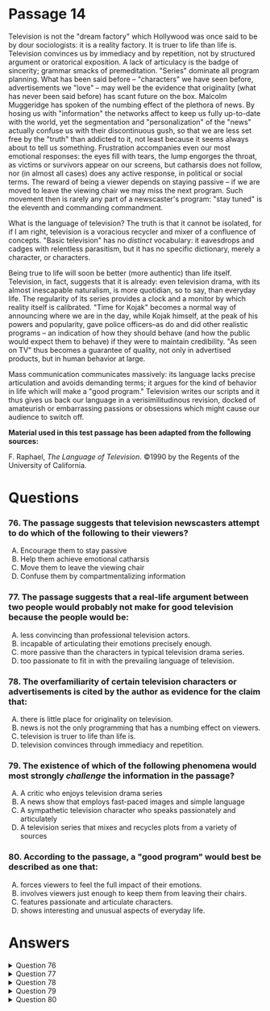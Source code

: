 # Passage 14
Television is not the "dream factory" which Hollywood was once said to be by dour sociologists: it is a reality factory. It is truer to life than life is. Television convinces us by immediacy and by repetition, not by structured argument or oratorical exposition. A lack of articulacy is the badge of sincerity; grammar smacks of premeditation. "Series" dominate all program planning. What has been said before – "characters" we have seen before, advertisements we "love" – may well be the evidence that originality (what has never been said before) has scant future on the box. Malcolm Muggeridge has spoken of the numbing effect of the plethora of news. By hosing us with "information" the networks affect to keep us fully up-to-date with the world, yet the segmentation and "personalization" of the "news" actually confuse us with their discontinuous gush, so that we are less set free by the "truth" than addicted to it, not least because it seems always about to tell us something. Frustration accompanies even our most emotional responses: the eyes fill with tears, the lump engorges the throat, as victims or survivors appear on our screens, but catharsis does not follow, nor (in almost all cases) does any active response, in political or social terms. The reward of being a viewer depends on staying passive – if we are moved to leave the viewing chair we may miss the next program. Such movement then is rarely any part of a newscaster's program: "stay tuned" is the eleventh and commanding commandment.

What is the language of television? The truth is that it cannot be isolated, for if I am right, television is a voracious recycler and mixer of a confluence of concepts. "Basic television" has no *distinct* vocabulary: it eavesdrops and cadges with relentless parasitism, but it has no specific dictionary, merely a character, or characters.

Being true to life will soon be better (more authentic) than life itself. Television, in fact, suggests that it is already: even television drama, with its almost inescapable naturalism, is more quotidian, so to say, than everyday life. The regularity of its series provides a clock and a monitor by which reality itself is calibrated. "Time for Kojak" becomes a normal way of announcing where we are in the day, while Kojak himself, at the peak of his powers and popularity, gave police officers–as do and did other realistic programs – an indication of how they should behave (and how the public would expect them to behave) if they were to maintain credibility. "As seen on TV" thus becomes a guarantee of quality, not only in advertised products, but in human behavior at large.

Mass communication communicates massively: its language lacks precise articulation and avoids demanding terms; it argues for the kind of behavior in life which will make a "good program." Television writes our scripts and it thus gives us back our language in a verisimilitudinous revision, docked of amateurish or embarrassing passions or obsessions which might cause our audience to switch off.

**Material used in this test passage has been adapted from the following sources:**

F. Raphael, *The Language of Television*. ©1990 by the Regents of the University of California.

# Questions
### 76. The passage suggests that television newscasters attempt to do which of the following to their viewers?
<ol type="A">
  <li>Encourage them to stay passive</li>
  <li>Help them achieve emotional catharsis</li>
  <li>Move them to leave the viewing chair</li>
  <li>Confuse them by compartmentalizing information</li>
</ol>

### 77. The passage suggests that a real-life argument between two people would probably not make for good television because the people would be:
<ol type="A">
  <li>less convincing than professional television actors.</li>
  <li>incapable of articulating their emotions precisely enough.</li>
  <li>more passive than the characters in typical television drama series.</li>
  <li>too passionate to fit in with the prevailing language of television.</li>
</ol>

### 78. The overfamiliarity of certain television characters or advertisements is cited by the author as evidence for the claim that:
<ol type="A">
  <li>there is little place for originality on television.</li>
  <li>news is not the only programming that has a numbing effect on viewers.</li>
  <li>television is truer to life than life is.</li>
  <li>television convinces through immediacy and repetition.</li>
</ol>

### 79. The existence of which of the following phenomena would most strongly *challenge* the information in the passage?
<ol type="A">
  <li>A critic who enjoys television drama series</li>
  <li>A news show that employs fast-paced images and simple language</li>
  <li>A sympathetic television character who speaks passionately and articulately</li>
  <li>A television series that mixes and recycles plots from a variety of sources</li>
</ol>

### 80. According to the passage, a "good program" would best be described as one that:
<ol type="A">
  <li>forces viewers to feel the full impact of their emotions.</li>
  <li>involves viewers just enough to keep them from leaving their chairs.</li>
  <li>features passionate and articulate characters.</li>
  <li>shows interesting and unusual aspects of everyday life.</li>
</ol>

# Answers
<details>
  <summary>Question 76</summary>
  <b>Solution</b>: The correct answer is <b>A</b>.

  <ol type="A">
    <li>Implicitly, television newscasters intend to induce passivity, since “the reward of being a viewer depends on staying passive–if we are moved to leave the viewing chair we may miss the next program. Such movement then is rarely any part of a newscaster’s program: ‘stay tuned’ is the eleventh and commanding commandment”.</li>
    <li>According to the passage, victims or survivors on the screen arouse the viewer’s emotions, “but catharsis does not follow”, implicitly because of the immediate replacement of one segment by the next in “the plethora of news . . . hosing us with ‘information’”.</li>
    <li>See <i>rationale A</i>.</li>
    <li>In stating that “the segmentation and ‘personalization’ of the ‘news’ actually confuse us with their discontinuous gush”, the passage does not suggest that newscasters deliberately attempt to confuse their viewers.</li>
  </ol>
</details>

<details>
  <summary>Question 77</summary>
  <b>Solution</b>: The correct answer is <b>D</b>.

  <ol type="A">
    <li>The apparent authenticity of televised drama is not attributed to the quality of the acting but to the careful naturalism of the language: “grammar smacks of premeditation”. The suggestion that people model their behavior on that of television characters, learning to enact “the kind of behavior in life which will make a ‘good program’”, also concerns the influence of television’s depersonalized language and familiar scripts, not the skill of its actors: “Television writes our scripts”.</li>
    <li>According to the author, it is the language of mass communication that “lacks precise articulation” because it follows the principle that “a lack of articulacy is the badge of sincerity”.</li>
    <li>The characterization of television viewers as “passive” and the suggestion that television drama sets standards for real-life interpersonal behavior are separate ideas. The passage does not suggest that the passivity encouraged by television viewing is expressed in human relationships.</li>
    <li>The charge that television “gives us back our language . . . docked of amateurish or embarrassing passions or obsessions which might cause our audience to switch off” suggests that the emotions expressed in a genuine disagreement would be inconsistent with the conventions of television scripts.</li>
  </ol>
</details>

<details>
  <summary>Question 78</summary>
  <b>Solution</b>: The correct answer is <b>A</b>.

  <ol type="A">
    <li>The author bases this conclusion directly on the repetitiveness of television: “‘characters’ we have seen before, advertisements we ‘love’– may well be the evidence that originality (what has never been said before) has scant future on the box”.</li>
    <li>The comments about the domination of programming by “series” and the immediately following idea, attributed to Malcolm Muggeridge, that the plethora of news has a numbing effect on viewers, are implicitly related in that both concern repetition. However, the author does not imply that repetition has a numbing effect on viewers of nonnews programs.</li>
    <li>According to the passage, it is the naturalism and regular recurrence of television dramatic programs that give viewers a sense of authenticity. Although the characters and commercials seen in a series would necessarily become familiar to viewers, the author does not cite this familiarity as a reason for the conclusion that television seems more authentic than life itself.</li>
    <li>No evidence is offered for the assertion that “television convinces us by immediacy and by repetition”. The familiarity of the language, plots, characters, and advertisements of television is mentioned as an aspect of its repetitive nature, not as evidence that it is convincing.</li>
  </ol>
</details>

<details>
  <summary>Question 79</summary>
  <b>Solution</b>: The correct answer is <b>C</b>.

  <ol type="A">
    <li>The author does not suggest that other television critics generally oppose serialized dramas.</li>
    <li>A news show characterized by a rapid progression of images and by simple language would accord with the author’s reference to the “discontinuous gush” of such programs.</li>
    <li>The presence on television of an appealing character whose speech is both passionate and articulate would challenge the passage author’s contentions that “a lack of articulacy is the badge of sincerity” and that television language is “docked of amateurish or embarrassing passions”.</li>
    <li>A series that combined recycled plots from various sources would support the author’s charge that “television is a voracious recycler and mixer of a confluence of concepts”.</li>
  </ol>
</details>

<details>
  <summary>Question 80</summary>
  <b>Solution</b>: The correct answer is <b>B</b>.

  <ol type="A">
    <li>Viewers who felt the full impact of their emotions (as opposed to simply experiencing a rapidly alternating sequence of unresolved emotional responses) might be moved to leave the viewing chair to take political or social action. According to the passage argument, such a consequence would be contrary to programming goals.</li>
    <li>"A 'good program" is presumably a rewarding one for the viewer, and “the reward of being a viewer depends on staying passive”.</li>
    <li>According to the author, television does not convince us “by structured argument or oratorical exposition”. “A ‘good program’” is one that avoids dealing intelligently with passionately held ideas.</li>
    <li>A preference for “what has been said before – ‘characters’ we have seen before, advertisements we ‘love’” implies that interesting and unusual aspects of everyday life would not be considered suitable topics.</li>
  </ol>
</details>
